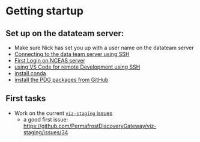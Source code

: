 # Getting startup

## Set up on the datateam server:
- Make sure Nick has set you up with a user name on the datateam server
- [Connecting to the data team server using SSH](https://help.nceas.ucsb.edu/NCEAS/Computing/connecting_to_linux_using_ssh.html)
- [First Login on NCEAS server](https://help.nceas.ucsb.edu/NCEAS/Computing/first_login_to_nceas_analytical_server)
- [using VS Code for remote Development using SSH](https://code.visualstudio.com/docs/remote/ssh)
- [install conda](https://docs.conda.io/projects/conda/en/latest/user-guide/install/linux.html)
- [install the PDG packages from GitHub](https://stackoverflow.com/a/15268990)

## First tasks

- Work on the current [`viz-staging` issues](https://github.com/PermafrostDiscoveryGateway/viz-staging/issues)
  - a good first issue: https://github.com/PermafrostDiscoveryGateway/viz-staging/issues/34

